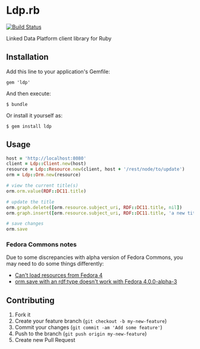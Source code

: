 # Ldp.rb

[![Build Status](https://travis-ci.org/cbeer/ldp.png?branch=master)](https://travis-ci.org/cbeer/ldp)

Linked Data Platform client library for Ruby

## Installation

Add this line to your application's Gemfile:

    gem 'ldp'

And then execute:

    $ bundle

Or install it yourself as:

    $ gem install ldp

## Usage

```ruby
host = 'http://localhost:8080'
client = Ldp::Client.new(host)
resource = Ldp::Resource.new(client, host + '/rest/node/to/update')
orm = Ldp::Orm.new(resource)

# view the current title(s)
orm.orm.value(RDF::DC11.title)

# update the title
orm.graph.delete([orm.resource.subject_uri, RDF::DC11.title, nil])
orm.graph.insert([orm.resource.subject_uri, RDF::DC11.title, 'a new title'])

# save changes
orm.save
```

### Fedora Commons notes
Due to some discrepancies with alpha version of Fedora Commons, you may need to do some things differently:
* [Can't load resources from Fedora 4](https://github.com/cbeer/ldp/issues/1)
* [orm.save with an rdf:type doesn't work with Fedora 4.0.0-alpha-3](https://github.com/cbeer/ldp/issues/2)

## Contributing

1. Fork it
2. Create your feature branch (`git checkout -b my-new-feature`)
3. Commit your changes (`git commit -am 'Add some feature'`)
4. Push to the branch (`git push origin my-new-feature`)
5. Create new Pull Request
